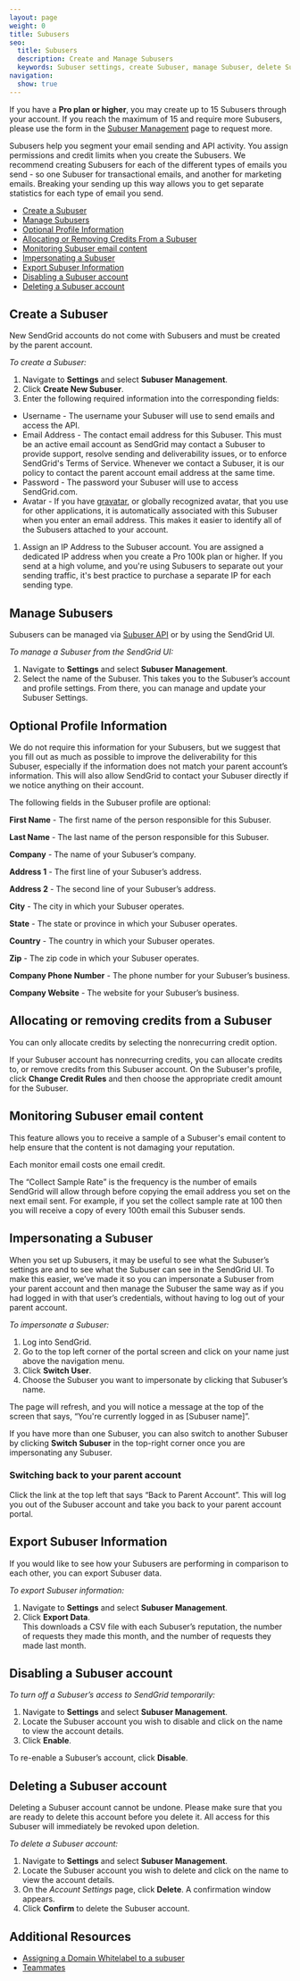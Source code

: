 ```yaml
---
layout: page
weight: 0
title: Subusers
seo:
  title: Subusers
  description: Create and Manage Subusers
  keywords: Subuser settings, create Subuser, manage Subuser, delete Subuser
navigation:
  show: true
---
```


<call-out>

If you have a **Pro plan or higher**, you may create up to 15 Subusers through your account. If you reach the maximum of 15 and require more Subusers, please use the form in the [Subuser Management]({{site.app_url}}/settings/Subusers) page to request more.

</call-out>

Subusers help you segment your email sending and API activity. You assign permissions and credit limits when you create the Subusers. We recommend creating Subusers for each of the different types of emails you send - so one Subuser for transactional emails, and another for marketing emails. Breaking your sending up this way allows you to get separate statistics for each type of email you send.

- [Create a Subuser](#-Create-a-Subuser)
- [Manage Subusers](#-Manage-Subusers)
- [Optional Profile Information](#-Optional-Profile-Information)
- [Allocating or Removing Credits From a Subuser](#-Allocating-or-Removing-Credits-From-a-Subuser)
- [Monitoring Subuser email content](#-Monitoring-Subuser-email-content)
- [Impersonating a Subuser](#-Impersonating-a-Subuser)
- [Export Subuser Information](#-Export-Subuser-Information)
- [Disabling a Subuser account](#-Disabling-Subuser-account)
- [Deleting a Subuser account](#-Deleting-a-Subuser-account)

## 	Create a Subuser
 	
New SendGrid accounts do not come with Subusers and must be created by the parent account.

*To create a Subuser:*

1. Navigate to **Settings** and select **Subuser Management**.
1. Click **Create New Subuser**.
1. Enter the following required information into the corresponding fields:
  * Username - The username your Subuser will use to send emails and access the API.
  * Email Address - The contact email address for this Subuser. This must be an active email account as SendGrid may contact a Subuser to provide support,  resolve sending and deliverability issues, or to enforce SendGrid's Terms of Service. Whenever we contact a Subuser, it is our policy to contact the parent account email address at the same time.
  * Password - The password your Subuser will use to access SendGrid.com.
  * Avatar - If you have [gravatar](http://gravatar.com), or globally recognized avatar, that you use for other applications, it is automatically associated with this Subuser when you enter an email address. This makes it easier to identify all of the Subusers attached to your account.

1. Assign an IP Address to the Subuser account.
  You are assigned a dedicated IP address when you create a Pro 100k plan or higher. If you send at a high volume, and you're using Subusers to separate out your sending traffic, it's best practice to purchase a separate IP for each sending type.

## 	Manage Subusers
 	
Subusers can be managed via [Subuser API](https://sendgrid.api-docs.io/v3.0/Subusers-api) or by using the SendGrid UI.

*To manage a Subuser from the SendGrid UI:*

1. Navigate to **Settings** and select **Subuser Management**.
1. Select the name of the Subuser. This takes you to the Subuser’s account and profile settings. From there, you can manage and update your Subuser Settings.

## 	Optional Profile Information
 	
We do not require this information for your Subusers, but we suggest that you fill out as much as possible to improve the deliverability for this Subuser, especially if the information does not match your parent account’s information. This will also allow SendGrid to contact your Subuser directly if we notice anything on their account.

The following fields in the Subuser profile are optional:

**First Name** - The first name of the person responsible for this Subuser.

**Last Name** - The last name of the person responsible for this Subuser.

**Company** - The name of your Subuser’s company.

**Address 1** - The first line of your Subuser’s address.

**Address 2** - The second line of your Subuser’s address.

**City** - The city in which your Subuser operates.

**State** - The state or province in which your Subuser operates.

**Country** - The country in which your Subuser operates.

**Zip** - The zip code in which your Subuser operates.

**Company Phone Number** - The phone number for your Subuser’s business.

**Company Website** - The website for your Subuser’s business.

## 	Allocating or removing credits from a Subuser
 	
<call-out type="warning">

You can only allocate credits by selecting the nonrecurring credit option.

</call-out>

If your Subuser account has nonrecurring credits, you can allocate credits to, or remove credits from this Subuser account. On the Subuser's profile, click **Change Credit Rules** and then choose the appropriate credit amount for the Subuser.

## 	Monitoring Subuser email content
 	
This feature allows you to receive a sample of a Subuser's email content to help ensure that the content is not damaging your reputation.
<call-out type="warning">

Each monitor email costs one email credit.

</call-out>

The “Collect Sample Rate” is the frequency is the number of emails SendGrid will allow through before copying the email address you set on the next email sent. For example, if you set the collect sample rate at 100 then you will receive a copy of every 100th email this Subuser sends.

## 	Impersonating a Subuser
 	
When you set up Subusers, it may be useful to see what the Subuser’s settings are and to see what the Subuser can see in the SendGrid UI.
To make this easier, we’ve made it so you can impersonate a Subuser from your parent account and then manage the Subuser the same way as if you had logged in with that user’s credentials, without having to log out of your parent account.

*To impersonate a Subuser:*

1. Log into SendGrid.
2. Go to the top left corner of the portal screen and click on your name just above the navigation menu.
3. Click **Switch User**.
4. Choose the Subuser you want to impersonate by clicking that Subuser’s name.

The page will refresh, and you will notice a message at the top of the screen that says, “You're currently logged in as [Subuser name]”.

If you have more than one Subuser, you can also switch to another Subuser by clicking **Switch Subuser** in the top-right corner once you are impersonating any Subuser.

 ### 	Switching back to your parent account
 	
Click the link at the top left that says “Back to Parent Account”. This will log you out of the Subuser account and take you back to your parent account portal.


## 	Export Subuser Information
 	
If you would like to see how your Subusers are performing in comparison to each other, you can export Subuser data.

*To export Subuser information:*

1. Navigate to **Settings** and select **Subuser Management**.
1. Click **Export Data**.
 <br>This downloads a CSV file with each Subuser’s reputation, the number of requests they made this month, and the number of requests they made last month.

 ## 	Disabling a Subuser account
 	
*To turn off a Subuser’s access to SendGrid temporarily:*

1. Navigate to **Settings** and select **Subuser Management**.
1. Locate the Subuser account you wish to disable and click on the name to view the account details.
1. Click **Enable**.

To re-enable a Subuser’s account, click **Disable**.

## 	Deleting a Subuser account
 	
<call-out type="warning">

Deleting a Subuser account cannot be undone. Please make sure that you are ready to delete this account before you delete it. All access for this Subuser will immediately be revoked upon deletion.

</call-out>

*To delete a Subuser account:*

1. Navigate to **Settings** and select **Subuser Management**.
1. Locate the Subuser account you wish to delete and click on the name to view the account details.
1. On the *Account Settings* page, click **Delete**.
   A confirmation window appears.
1. Click **Confirm** to delete the Subuser account.

## 	Additional Resources
 	
- [Assigning a Domain Whitelabel to a subuser]({{root_url}}/Classroom/Basics/Whitelabel/setup_domain_whitelabel.html#-Assigning-a-subuser)
- [Teammates]({{root_url}}/User_Guide/Settings/teammates.html)

